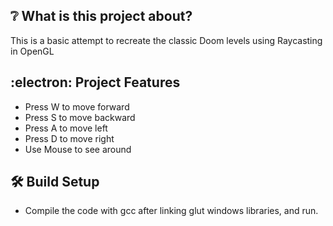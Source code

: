 ## :grey_question: What is this project about?
This is a basic attempt to recreate the classic Doom levels using Raycasting in OpenGL

## :electron: Project Features

* Press W to move forward
* Press S to move backward
* Press A to move left
* Press D to move right
* Use Mouse to see around

## :hammer_and_wrench: Build Setup
* Compile the code with gcc after linking glut windows libraries, and run.
